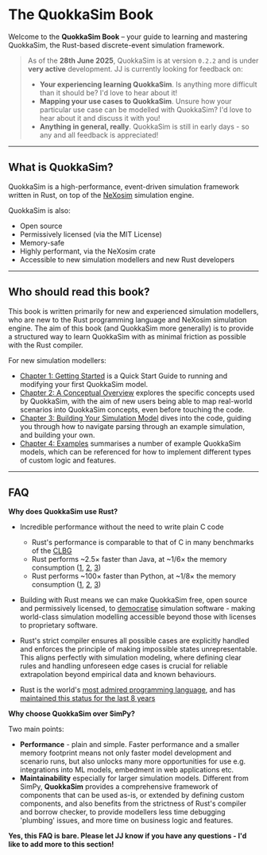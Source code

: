 # The QuokkaSim Book

Welcome to the **QuokkaSim Book** – your guide to learning and mastering QuokkaSim, the Rust-based discrete-event simulation framework.

> As of the **28th June 2025**, QuokkaSim is at version `0.2.2` and is under **very active** development. JJ is currently looking for feedback on:
> - **Your experiencing learning QuokkaSim**. Is anything more difficult than it should be? I'd love to hear about it!
> - **Mapping your use cases to QuokkaSim**. Unsure how your particular use case can be modelled with QuokkaSim? I'd love to hear about it and discuss it with you!
> - **Anything in general, really**. QuokkaSim is still in early days - so any and all feedback is appreciated!

---

## What is QuokkaSim?

QuokkaSim is a high-performance, event-driven simulation framework written in Rust, on top of the [NeXosim](https://github.com/asynchronics/nexosim) simulation engine.

QuokkaSim is also:
- Open source
- Permissively licensed (via the MIT License)
- Memory-safe
- Highly performant, via the NeXosim crate
- Accessible to new simulation modellers and new Rust developers

--- 

## Who should read this book?

This book is written primarily for new and experienced simulation modellers, who are new to the Rust programming language and NeXosim simulation engine. The aim of this book (and QuokkaSim more generally) is to provide a structured way to learn QuokkaSim with as minimal friction as possible with the Rust compiler.

For new simulation modellers:
- [Chapter 1: Getting Started](chapter_1.md) is a Quick Start Guide to running and modifying your first QuokkaSim model.
- [Chapter 2: A Conceptual Overview](chapter_2.md) explores the specific concepts used by QuokkaSim, with the aim of new users being able to map real-world scenarios into QuokkaSim concepts, even before touching the code.
- [Chapter 3: Building Your Simulation Model](chapter_3.md) dives into the code, guiding you through how to navigate parsing through an example simulation, and building your own.
- [Chapter 4: Examples](examples.md) summarises a number of example QuokkaSim models, which can be referenced for how to implement different types of custom logic and features.

---

## FAQ

**Why does QuokkaSim use Rust?**

- Incredible performance without the need to write plain C code
    - Rust's performance is comparable to that of C in many benchmarks of the [CLBG](https://benchmarksgame-team.pages.debian.net/benchmarksgame/index.html)
    - Rust performs ~2.5× faster than Java, at ~1/6× the memory consumption ([1](https://benchmarksgame-team.pages.debian.net/benchmarksgame/performance/nbody.html), [2](https://benchmarksgame-team.pages.debian.net/benchmarksgame/performance/spectralnorm.html), [3](https://benchmarksgame-team.pages.debian.net/benchmarksgame/performance/spectralnorm.html))
    - Rust performs ~100× faster than Python, at ~1/8× the memory consumption ([1](https://benchmarksgame-team.pages.debian.net/benchmarksgame/performance/nbody.html), [2](https://benchmarksgame-team.pages.debian.net/benchmarksgame/performance/spectralnorm.html), [3](https://benchmarksgame-team.pages.debian.net/benchmarksgame/performance/spectralnorm.html))

- Building with Rust means we can make QuokkaSim free, open source and permissively licensed, to [democratise](https://en.wikipedia.org/wiki/Democratization_of_technology) simulation software - making world-class simulation modelling accessible beyond those with licenses to proprietary software.

- Rust's strict compiler ensures all possible cases are explicitly handled and enforces the principle of making impossible states unrepresentable. This aligns perfectly with simulation modeling, where defining clear rules and handling unforeseen edge cases is crucial for reliable extrapolation beyond empirical data and known behaviours.

- Rust is the world's [most admired programming language](https://survey.stackoverflow.co/2024/technology#admired-and-desired-language-desire-admire), and has [maintained this status for the last 8 years](https://github.blog/developer-skills/programming-languages-and-frameworks/why-rust-is-the-most-admired-language-among-developers/)

**Why choose QuokkaSim over SimPy?**

Two main points:
- **Performance** - plain and simple. Faster performance and a smaller memory footprint means not only faster model development and scenario runs, but also unlocks many more opportunities for use e.g. integrations into ML models, embedment in web applications etc.
- **Maintainability** especially for larger simulation models. Different from SimPy, **QuokkaSim** provides a comprehensive framework of components that can be used as-is, or extended by defining custom components, and also benefits from the strictness of Rust's compiler and borrow checker, to provide modellers less time debugging 'plumbing' issues, and more time on business logic and features.

**Yes, this FAQ is bare. Please let JJ know if you have any questions - I'd like to add more to this section!**